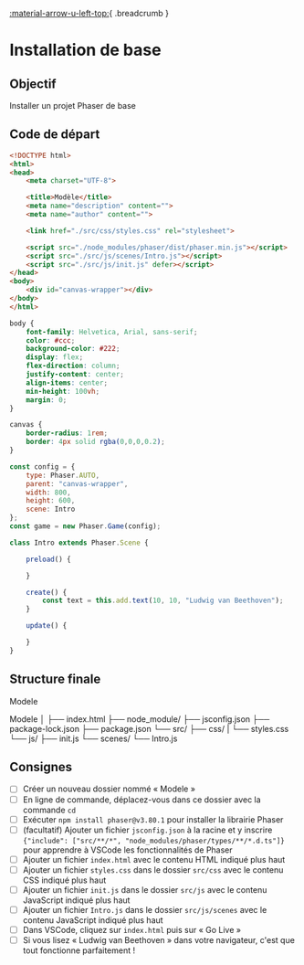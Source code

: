 [:material-arrow-u-left-top:](../phaser-objects.md){ .breadcrumb }

# Installation de base

## Objectif

Installer un projet Phaser de base

## Code de départ

```html title="index.html"
<!DOCTYPE html>
<html>
<head>
    <meta charset="UTF-8">

    <title>Modèle</title>
    <meta name="description" content="">
    <meta name="author" content="">

    <link href="./src/css/styles.css" rel="stylesheet">

    <script src="./node_modules/phaser/dist/phaser.min.js"></script>
    <script src="./src/js/scenes/Intro.js"></script>
    <script src="./src/js/init.js" defer></script>
</head>
<body>
    <div id="canvas-wrapper"></div>
</body>
</html>
```

```css title="src/css/styles.css"
body {
    font-family: Helvetica, Arial, sans-serif;
    color: #ccc;
    background-color: #222;
    display: flex;
    flex-direction: column;
    justify-content: center;
    align-items: center;
    min-height: 100vh;
    margin: 0;
}

canvas {
    border-radius: 1rem;
    border: 4px solid rgba(0,0,0,0.2);
}
```

```js title="src/js/init.js"
const config = {
    type: Phaser.AUTO,
    parent: "canvas-wrapper",
    width: 800,
    height: 600,
    scene: Intro
};
const game = new Phaser.Game(config);
```

```js title="src/js/scenes/Intro.js"
class Intro extends Phaser.Scene {

    preload() {

    }

    create() {
        const text = this.add.text(10, 10, "Ludwig van Beethoven");
    }

    update() {

    }
}
```

## Structure finale

Modele

Modele
│
├── index.html
├── node_module/
├── jsconfig.json
├── package-lock.json
├── package.json
└── src/
    ├── css/
    |   └── styles.css
    └── js/
        ├── init.js
        └── scenes/
            └── Intro.js


## Consignes

- [ ] Créer un nouveau dossier nommé « Modele »
- [ ] En ligne de commande, déplacez-vous dans ce dossier avec la commande `cd`
- [ ] Exécuter `npm install phaser@v3.80.1` pour installer la librairie Phaser
- [ ] (facultatif) Ajouter un fichier `jsconfig.json` à la racine et y inscrire `{"include": ["src/**/*", "node_modules/phaser/types/**/*.d.ts"]}` pour apprendre à VSCode les fonctionnalités de Phaser
- [ ] Ajouter un fichier `index.html` avec le contenu HTML indiqué plus haut
- [ ] Ajouter un fichier `styles.css` dans le dossier `src/css` avec le contenu CSS indiqué plus haut
- [ ] Ajouter un fichier `init.js` dans le dossier `src/js` avec le contenu JavaScript indiqué plus haut
- [ ] Ajouter un fichier `Intro.js` dans le dossier `src/js/scenes` avec le contenu JavaScript indiqué plus haut
- [ ] Dans VSCode, cliquez sur `index.html` puis sur « Go Live »
- [ ] Si vous lisez « Ludwig van Beethoven » dans votre navigateur, c'est que tout fonctionne parfaitement !
